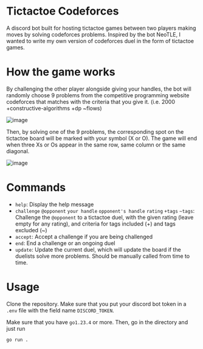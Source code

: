 # Tictactoe Codeforces
A discord bot built for hosting tictactoe games between two players making moves by solving codeforces problems. Inspired by the bot NeoTLE, I wanted to write my own version of codeforces duel in the form of tictactoe games.

# How the game works
By challenging the other player alongside giving your handles, the bot will randomly choose 9 problems from the competitive programming website codeforces that matches with the criteria that you give it. (i.e. 2000 +constructive-algorithms +dp ~flows) 

![image](https://github.com/user-attachments/assets/a20e002f-d231-4aa4-a278-6476d0d59a0b)

Then, by solving one of the 9 problems, the corresponding spot on the tictactoe board will be marked with your symbol (X or O). The game will end when three Xs or Os appear in the same row, same column or the same diagonal.

![image](https://github.com/user-attachments/assets/91d36a7a-7a11-45e2-8e6f-49cc910fbb80)

# Commands

- `help`: Display the help message
- `challenge` `@opponent` `your handle` `opponent's handle` `rating` `+tags` `~tags`: Challenge the `@opponent` to a tictactoe duel, with the given rating (leave empty for any rating), and criteria for tags included (+) and tags excluded (~)
- `accept`: Accept a challenge if you are being challenged
- `end`: End a challenge or an ongoing duel
- `update`: Update the current duel, which will update the board if the duelists solve more problems. Should be manually called from time to time.

# Usage
Clone the repository. Make sure that you put your discord bot token in a `.env` file with the field name `DISCORD_TOKEN`.

Make sure that you have `go1.23.4` or more. Then, go in the directory and just run

```
go run .
```
